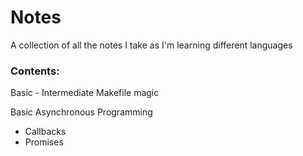 # Notes
A collection of all the notes I take as I'm learning different languages

### **Contents:**

Basic - Intermediate Makefile magic

Basic Asynchronous Programming
* Callbacks
* Promises
